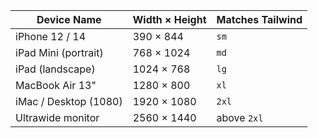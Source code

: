 | Device Name           | Width × Height | Matches Tailwind |
| --------------------- | -------------- | ---------------- |
| iPhone 12 / 14        | 390 × 844      | `sm`             |
| iPad Mini (portrait)  | 768 × 1024     | `md`             |
| iPad (landscape)      | 1024 × 768     | `lg`             |
| MacBook Air 13"       | 1280 × 800     | `xl`             |
| iMac / Desktop (1080) | 1920 × 1080    | `2xl`            |
| Ultrawide monitor     | 2560 × 1440    | above `2xl`      |
